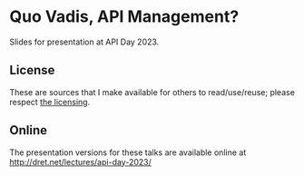 # Quo Vadis, API Management?

Slides for presentation at API Day 2023.

## License

These are sources that I make available for others to read/use/reuse; please respect [the licensing](../LICENSE).


## Online

The presentation versions for these talks are available online at http://dret.net/lectures/api-day-2023/
